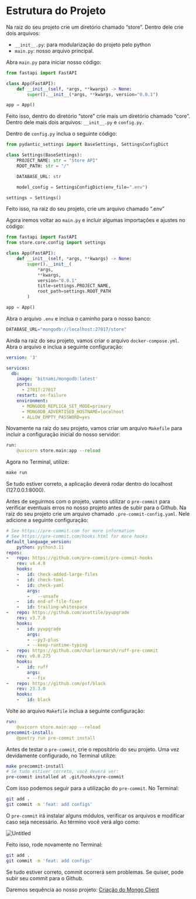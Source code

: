 # Estrutura do Projeto

Na raiz do seu projeto crie um diretório chamado “store”. Dentro dele crie dois arquivos:

- `__init__.py`: para modularização do projeto pelo python
- `main.py`:  nosso arquivo principal.

Abra `main.py` para iniciar nosso código:

```python
from fastapi import FastAPI

class App(FastAPI):
    def __init__(self, *args, **kwargs) -> None:
        super().__init__(*args, **kwargs, version="0.0.1")

app = App()
```

Feito isso, dentro do diretório “store” crie mais um diretório chamado “core”. Dentro dele mais dois arquivos: `__init__.py` e `config.py.`

Dentro de `config.py` inclua o seguinte código:

```python
from pydantic_settings import BaseSettings, SettingsConfigDict

class Settings(BaseSettings):
    PROJECT_NAME: str = "Store API"
    ROOT_PATH: str = "/"

    DATABASE_URL: str

    model_config = SettingsConfigDict(env_file=".env")

settings = Settings()
```

Feito isso, na raiz do seu projeto, crie um arquivo chamado “.env”

Agora iremos voltar ao `main.py` e incluir algumas importações e ajustes no código:

```python
from fastapi import FastAPI
from store.core.config import settings

class App(FastAPI):
    def __init__(self, *args, **kwargs) -> None:
        super().__init__(
            *args,
            **kwargs,
            version="0.0.1"
            title=settings.PROJECT_NAME,
            root_path=settings.ROOT_PATH
        )

app = App()
```

Abra o arquivo `.env` e inclua o caminho para o nosso banco:

```python
DATABASE_URL="mongodb://localhost:27017/store"
```

Ainda na raiz do seu projeto, vamos criar o arquivo `docker-compose.yml`. Abra o arquivo e inclua a seguinte configuração:

```yaml
version: '3'

services:
  db:
    image: 'bitnami/mongodb:latest'
    ports:
      - 27017:27017
    restart: on-failure
    environment:
      - MONGODB_REPLICA_SET_MODE=primary
      - MONGODB_ADVERTISED_HOSTNAME=localhost
      - ALLOW_EMPTY_PASSWORD=yes
```

Novamente na raiz do seu projeto, vamos criar um arquivo `Makefile` para incluir a configuração inicial do nosso servidor:

```python
run:
	@uvicorn store.main:app --reload
```

Agora no Terminal, utilize:

```python
make run
```

Se tudo estiver correto, a aplicação deverá rodar dentro do localhost (127.0.0.1:8000).

Antes de seguirmos com o projeto, vamos utilizar o `pre-commit` para verificar eventuais erros no nosso projeto antes de subir para o Github. Na raiz do seu projeto crie um arquivo chamado `.pre-commit-config.yaml`. Nele adicione a seguinte configuração:

```yaml
# See https://pre-commit.com for more information
# See https://pre-commit.com/hooks.html for more hooks
default_language_version:
    python: python3.11
repos:
-   repo: https://github.com/pre-commit/pre-commit-hooks
    rev: v4.4.0
    hooks:
    -   id: check-added-large-files
    -   id: check-toml
    -   id: check-yaml
        args:
        -   --unsafe
    -   id: end-of-file-fixer
    -   id: trailing-whitespace
-   repo: https://github.com/asottile/pyupgrade
    rev: v3.7.0
    hooks:
    -   id: pyupgrade
        args:
        - --py3-plus
        - --keep-runtime-typing
-   repo: https://github.com/charliermarsh/ruff-pre-commit
    rev: v0.0.275
    hooks:
    -   id: ruff
        args:
        - --fix
-   repo: https://github.com/psf/black
    rev: 23.3.0
    hooks:
    -   id: black
```

Volte ao arquivo `Makefile` inclua a seguinte configuração:

```yaml
run:
	@uvicorn store.main:app --reload
precommit-install:
	@poetry run pre-commit install
```

Antes de testar o `pre-commit`, crie o repositório do seu projeto. Uma vez devidamente configurado, no Terminal utilize:

```bash
make precommit-install
# Se tudo estiver correto, você deverá ver:
pre-commit installed at .git/hooks/pre-commit
```

Com isso podemos seguir para a utilização do `pre-commit`. No Terminal:

```bash
git add .
git commit -m 'feat: add configs'
```

O `pre-commit` irá instalar alguns módulos, verificar os arquivos e modificar caso seja necessário. Ao término você verá algo como:

![Untitled](/docs/img/02_img/Untitled.png)

Feito isso, rode novamente no Terminal:

```bash
git add .
git commit -m 'feat: add configs'
```

Se tudo estiver correto, commit ocorrerá sem problemas. Se quiser, pode subir seu commit para o Github.

Daremos sequência ao nosso projeto: [Criação do Mongo Client](/docs/content/03.md)
